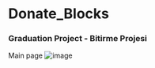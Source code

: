 # Donate_Blocks

<h3> Graduation Project - Bitirme Projesi </h3>

Main page
![image](https://github.com/ChaimaaNairi/Donate_Blocks/assets/83820363/477f7d73-656d-4090-9c82-76f50bb8aec9)
